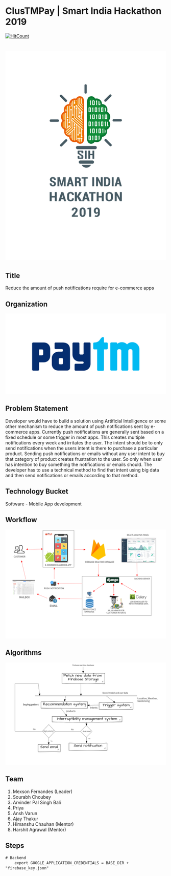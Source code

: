 # ClusTMPay | Smart India Hackathon 2019 
[![HitCount](http://hits.dwyl.com/MexsonFernandes/ClusTMPay-SIH2019.svg)](http://hits.dwyl.com/MexsonFernandes/ClusTMPay-SIH2019)
<h1 align="center">
  <img src="resources/SIH_logo.png"/>
</h1>

## Title
Reduce the amount of push notifications require for e-commerce apps

## Organization
<img src="resources/paytm.jpg">

## Problem Statement
Developer would have to build a solution using Artificial Intelligence or some other mechanism to reduce the amount of push notifications sent by e-commerce apps. Currently push notifications are generally sent based on a fixed schedule or some trigger in most apps. This creates multiple notifications every week and irritates the user. The intent should be to only send notifications when the users intent is there to purchase a particular product. Sending push notifications or emails without any user intent to buy that category of product creates frustration to the user. So only when user has intention to buy something the notifications or emails should. The developer has to use a technical method to find that intent using big data and then send notifications or emails according to that method.

## Technology Bucket
Software - Mobile App development

## Workflow
<img src="resources/layout.png"/>

## Algorithms
<img src="resources/flowchart.png"/>

## Team
  1) Mexson Fernandes (Leader)
  2) Sourabh Choubey
  3) Arvinder Pal Singh Bali
  4) Priya
  5) Ansh Varun
  6) Ajay Thakur
  7) Himanshu Chauhan (Mentor)
  8) Harshit Agrawal (Mentor)  

## Steps
	# Backend
		export GOOGLE_APPLICATION_CREDENTIALS = BASE_DIR + "firebase_key.json"
